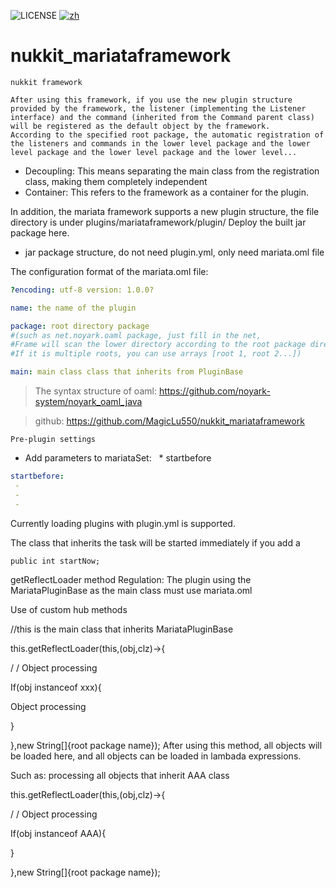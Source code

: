 ![LICENSE](https://img.shields.io/badge/license-GPL-blue.svg)
[![zh](https://img.shields.io/badge/readme-chinese-orange.svg)](README_CN.md)

# nukkit_mariataframework
`nukkit framework`

```
After using this framework, if you use the new plugin structure provided by the framework, the listener (implementing the Listener interface) and the command (inherited from the Command parent class) will be registered as the default object by the framework.
According to the specified root package, the automatic registration of the listeners and commands in the lower level package and the lower level package and the lower level package and the lower level...
```

* Decoupling: This means separating the main class from the registration class, making them completely independent
* Container: This refers to the framework as a container for the plugin.

In addition, the mariata framework supports a new plugin structure, the file directory is under plugins/mariataframework/plugin/
Deploy the built jar package here.



- jar package structure, do not need plugin.yml, only need mariata.oml file

The configuration format of the mariata.oml file:

```yaml
?encoding: utf-8 version: 1.0.0?

name: the name of the plugin

package: root directory package
#(such as net.noyark.oaml package, just fill in the net,
#Frame will scan the lower directory according to the root package directory, including all listeners and commands of the directory.
#If it is multiple roots, you can use arrays [root 1, root 2...])

main: main class class that inherits from PluginBase
```
> The syntax structure of oaml: https://github.com/noyark-system/noyark_oaml_java

> github: https://github.com/MagicLu550/nukkit_mariataframework

`Pre-plugin settings`

- Add parameters to mariataSet:
  * startbefore
```yaml
startbefore:
 -
 -
 -
```

Currently loading plugins with plugin.yml is supported.

The class that inherits the task will be started immediately if you add a 
```
public int startNow;
```
getReflectLoader method
Regulation: The plugin using the MariataPluginBase as the main class must use mariata.oml

Use of custom hub methods

//this is the main class that inherits MariataPluginBase

this.getReflectLoader(this,(obj,clz)->{

/ / Object processing

If(obj instanceof xxx){

Object processing

}

},new String[]{root package name});
After using this method, all objects will be loaded here, and all objects can be loaded in lambada expressions.

Such as: processing all objects that inherit AAA class


this.getReflectLoader(this,(obj,clz)->{

/ / Object processing

If(obj instanceof AAA){



}

},new String[]{root package name});
